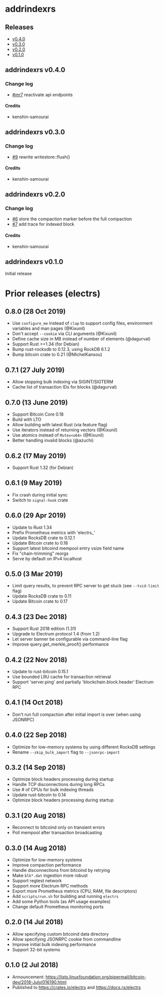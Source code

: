 # addrindexrs


## Releases ##

- [v0.4.0](#0_4_0)
- [v0.3.0](#0_3_0)
- [v0.2.0](#0_2_0)
- [v0.1.0](#0_1_0)


<a name="0_4_0"/>

## addrindexrs v0.4.0 ##

### Change log ###

- [#mr7](https://code.samourai.io/dojo/addrindexrs/-/merge_requests/7) reactivate api endpoints


#### Credits ###

- kenshin-samourai


<a name="0_3_0"/>

## addrindexrs v0.3.0 ##

### Change log ###

- [#9](https://github.com/Samourai-Wallet/addrindexrs/pull/9) rewrite writestore::flush()


#### Credits ###

- kenshin-samourai


<a name="0_2_0"/>

## addrindexrs v0.2.0 ##

### Change log ###

- [#6](https://github.com/Samourai-Wallet/addrindexrs/pull/6) store the compaction marker before the full compaction
- [#7](https://github.com/Samourai-Wallet/addrindexrs/pull/7) add trace for indexed block


#### Credits ###

- kenshin-samourai


<a name="0_1_0"/>

## addrindexrs v0.1.0 ##

Initial release


# Prior releases (electrs)

## 0.8.0 (28 Oct 2019)

* Use `configure_me` instead of `clap` to support config files, environment variables and man pages (@Kixunil)
* Don't accept `--cookie` via CLI arguments (@Kixunil)
* Define cache size in MB instead of number of elements (@dagurval)
* Support Rust >=1.34 (for Debian)
* Bump rust-rocksdb to 0.12.3, using RockDB 6.1.2
* Bump bitcoin crate to 0.21 (@MichelKansou)

## 0.7.1 (27 July 2019)

* Allow stopping bulk indexing via SIGINT/SIGTERM
* Cache list of transaction IDs for blocks (@dagurval)

## 0.7.0 (13 June 2019)

* Support Bitcoin Core 0.18
* Build with LTO
* Allow building with latest Rust (via feature flag)
* Use iterators instead of returning vectors (@Kixunil)
* Use atomics instead of `Mutex<u64>` (@Kixunil)
* Better handling invalid blocks (@azuchi)

## 0.6.2 (17 May 2019)

* Support Rust 1.32 (for Debian)

## 0.6.1 (9 May 2019)

* Fix crash during initial sync
* Switch to `signal-hook` crate

## 0.6.0 (29 Apr 2019)

* Update to Rust 1.34
* Prefix Prometheus metrics with 'electrs_'
* Update RocksDB crate to 0.12.1
* Update Bitcoin crate to 0.18
* Support latest bitcoind mempool entry vsize field name
* Fix "chain-trimming" reorgs
* Serve by default on IPv4 localhost

## 0.5.0 (3 Mar 2019)

* Limit query results, to prevent RPC server to get stuck (see `--txid-limit` flag)
* Update RocksDB crate to 0.11
* Update Bitcoin crate to 0.17

## 0.4.3 (23 Dec 2018)

* Support Rust 2018 edition (1.31)
* Upgrade to Electrum protocol 1.4 (from 1.2)
* Let server banner be configurable via command-line flag
* Improve query.get_merkle_proof() performance

## 0.4.2 (22 Nov 2018)

* Update to rust-bitcoin 0.15.1
* Use bounded LRU cache for transaction retrieval
* Support 'server.ping' and partially 'blockchain.block.header' Electrum RPC

## 0.4.1 (14 Oct 2018)

* Don't run full compaction after initial import is over (when using JSONRPC)

## 0.4.0 (22 Sep 2018)

* Optimize for low-memory systems by using different RocksDB settings
* Rename `--skip_bulk_import` flag to `--jsonrpc-import`

## 0.3.2 (14 Sep 2018)

* Optimize block headers processing during startup
* Handle TCP disconnections during long RPCs
* Use # of CPUs for bulk indexing threads
* Update rust-bitcoin to 0.14
* Optimize block headers processing during startup

## 0.3.1 (20 Aug 2018)

* Reconnect to bitcoind only on transient errors
* Poll mempool after transaction broadcasting

## 0.3.0 (14 Aug 2018)

* Optimize for low-memory systems
* Improve compaction performance
* Handle disconnections from bitcoind by retrying
* Make `blk*.dat` ingestion more robust
* Support regtest network
* Support more Electrum RPC methods
* Export more Prometheus metrics (CPU, RAM, file descriptors)
* Add `scripts/run.sh` for building and running `electrs`
* Add some Python tools (as API usage examples)
* Change default Prometheus monitoring ports

## 0.2.0 (14 Jul 2018)

* Allow specifying custom bitcoind data directory
* Allow specifying JSONRPC cookie from commandline
* Improve initial bulk indexing performance
* Support 32-bit systems

## 0.1.0 (2 Jul 2018)

* Announcement: https://lists.linuxfoundation.org/pipermail/bitcoin-dev/2018-July/016190.html
* Published to https://crates.io/electrs and https://docs.rs/electrs
